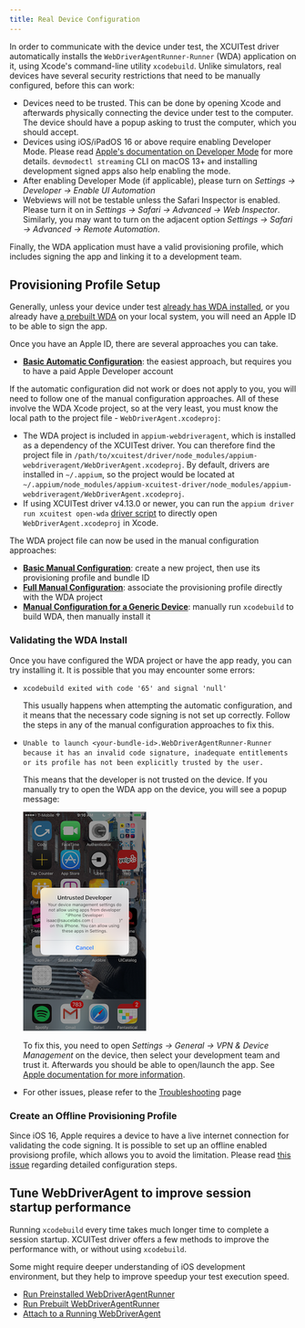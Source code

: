 ```yaml
---
title: Real Device Configuration
---
```


In order to communicate with the device under test, the XCUITest driver automatically installs the
`WebDriverAgentRunner-Runner` (WDA) application on it, using Xcode's command-line utility `xcodebuild`.
Unlike simulators, real devices have several security restrictions that need to be manually
configured, before this can work:

- Devices need to be trusted. This can be done by opening Xcode and afterwards physically connecting
  the device under test to the computer. The device should have a popup asking to trust the computer,
  which you should accept.
- Devices using iOS/iPadOS 16 or above require enabling Developer Mode. Please read
  [Apple's documentation on Developer Mode](https://developer.apple.com/documentation/xcode/enabling-developer-mode-on-a-device)
  for more details. `devmodectl streaming` CLI on macOS 13+ and installing development signed apps
  also help enabling the mode.
- After enabling Developer Mode (if applicable), please turn on _Settings -> Developer -> Enable UI Automation_
- Webviews will not be testable unless the Safari Inspector is enabled. Please turn it on in
  _Settings -> Safari -> Advanced -> Web Inspector_. Similarly, you may want to turn on the adjacent
  option _Settings -> Safari -> Advanced -> Remote Automation_.

Finally, the WDA application must have a valid provisioning profile, which includes signing the app
and linking it to a development team.

## Provisioning Profile Setup

Generally, unless your device under test [already has WDA installed](../guides/run-preinstalled-wda.md),
or you already have [a prebuilt WDA](../guides/run-prebuilt-wda.md) on your local system, you will
need an Apple ID to be able to sign the app.

Once you have an Apple ID, there are several approaches you can take.

* [__Basic Automatic Configuration__](./prov-profile-basic-auto.md): the easiest approach, but
  requires you to have a paid Apple Developer account

If the automatic configuration did not work or does not apply to you, you will need to follow one of
the manual configuration approaches. All of these involve the WDA Xcode project, so at the very
least, you must know the local path to the project file - `WebDriverAgent.xcodeproj`:

* The WDA project is included in `appium-webdriveragent`, which is installed as a dependency of the
  XCUITest driver. You can therefore find the project file in
  `/path/to/xcuitest/driver/node_modules/appium-webdriveragent/WebDriverAgent.xcodeproj`.
  By default, drivers are installed in `~/.appium`, so the project would be located at
  `~/.appium/node_modules/appium-xcuitest-driver/node_modules/appium-webdriveragent/WebDriverAgent.xcodeproj`.
* If using XCUITest driver v4.13.0 or newer, you can run the `appium driver run xcuitest open-wda`
  [driver script](../reference/scripts.md) to directly open `WebDriverAgent.xcodeproj` in Xcode.

The WDA project file can now be used in the manual configuration approaches:

* [__Basic Manual Configuration__](./prov-profile-basic-manual.md): create a new project, then use
  its provisioning profile and bundle ID
* [__Full Manual Configuration__](./prov-profile-full-manual.md): associate the provisioning profile
  directly with the WDA project
* [__Manual Configuration for a Generic Device__](./prov-profile-generic-manual.md): manually run
  `xcodebuild` to build WDA, then manually install it

### Validating the WDA Install

Once you have configured the WDA project or have the app ready, you can try installing it. It is
possible that you may encounter some errors:

* `xcodebuild exited with code '65' and signal 'null'`

    This usually happens when attempting the automatic configuration, and it means that the necessary
    code signing is not set up correctly. Follow the steps in any of the manual configuration
    approaches to fix this.

* `Unable to launch <your-bundle-id>.WebDriverAgentRunner-Runner because it has an invalid code
  signature, inadequate entitlements or its profile has not been explicitly trusted by the user.`

    This means that the developer is not trusted on the device. If you manually try to open the WDA
    app on the device, you will see a popup message:

    ![Untrusted developer](./assets/images/untrusted-dev.png)

    To fix this, you need to open _Settings -> General -> VPN & Device Management_ on the device, then
    select your development team and trust it. Afterwards you should be able to open/launch the app.
    See [Apple documentation for more information](https://support.apple.com/en-us/HT204460).

* For other issues, please refer to the [Troubleshooting](../guides/troubleshooting.md) page


### Create an Offline Provisioning Profile

Since iOS 16, Apple requires a device to have a live internet connection for validating the code
signing. It is possible to set up an offline enabled provisiong profile, which allows you to avoid
the limitation. Please read [this issue](https://github.com/appium/appium/issues/18378#issuecomment-1482678074)
regarding detailed configuration steps.

## Tune WebDriverAgent to improve session startup performance

Running `xcodebuild` every time takes much longer time to complete a session startup.
XCUITest driver offers a few methods to improve the performance with, or without using `xcodebuild`.

Some might require deeper understanding of iOS development environment,
but they help to improve speedup your test execution speed.

- [Run Preinstalled WebDriverAgentRunner](./../guides/run-preinstalled-wda.md)
- [Run Prebuilt WebDriverAgentRunner](./../guides/run-prebuilt-wda.md)
- [Attach to a Running WebDriverAgent](./../guides/attach-to-running-wda.md)

